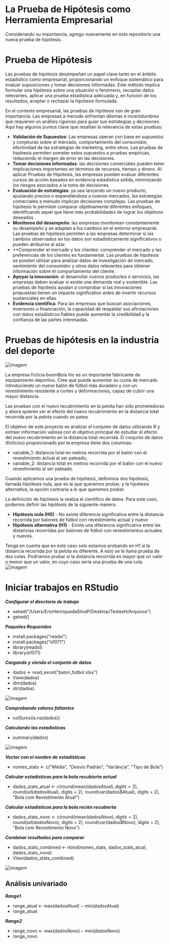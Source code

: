 # La Prueba de Hipótesis como Herramienta Empresarial

Considerando su importancia, agrego nuevamente en este repositorio una nueva prueba de hipótesis.

# Prueba de Hipótesis
Las pruebas de hipótesis desempeñan un papel clave tanto en el ámbito estadístico como empresarial, proporcionando un enfoque sistemático para evaluar suposiciones y tomar decisiones informadas. Este método implica formular una hipótesis sobre una situación o fenómeno, recopilar datos relevantes, aplicar una prueba estadística adecuada y, en función de los resultados, aceptar o rechazar la hipótesis formulada.

En el contexto empresarial, las pruebas de hipótesis son de gran importancia. Las empresas a menudo enfrentan dilemas e incertidumbres que requieren un análisis riguroso para guiar sus estrategias y decisiones. Aquí hay algunos puntos clave que resaltan la relevancia de estas pruebas:

- **Validación de Supuestos**: Las empresas operan con base en supuestos y conjeturas sobre el mercado, comportamiento del consumidor, efectividad de las estrategias de marketing, entre otros. Las pruebas de hipótesis permiten someter estos supuestos a pruebas empíricas, reduciendo el margen de error en las decisiones.
- **Tomar decisiones informadas**: las decisiones comerciales pueden tener implicaciones importantes en términos de recursos, tiempo y dinero. Al aplicar Pruebas de Hipótesis, las empresas pueden evaluar diferentes cursos de acción basados ​​en evidencia estadística sólida, minimizando los riesgos asociados a la toma de decisiones.
- **Evaluación de estrategias**: ya sea lanzando un nuevo producto, ajustando precios o expandiéndose a nuevos mercados, las estrategias comerciales a menudo implican decisiones complejas. Las pruebas de hipótesis le permiten comparar objetivamente diferentes enfoques, identificando aquel que tiene más probabilidades de lograr los objetivos deseados.
- **Monitoreo del desempeño**: las empresas monitorean constantemente su desempeño y se adaptan a los cambios en el entorno empresarial. Las pruebas de hipótesis permiten a las empresas determinar si los cambios observados en los datos son estadísticamente significativos o pueden atribuirse al azar.
- **Comprender el mercado y los clientes: comprender el mercado y las preferencias de los clientes es fundamental. Las pruebas de hipótesis se pueden utilizar para analizar datos de investigación de mercado, sentimiento del consumidor y otros datos relevantes para obtener información sobre el comportamiento del cliente.
- **Apoyar la innovación**: al desarrollar nuevos productos o servicios, las empresas deben evaluar si existe una demanda real y sostenible. Las pruebas de hipótesis ayudan a comprobar si las innovaciones propuestas tienen un impacto significativo antes de invertir recursos sustanciales en ellas.
- **Evidencia científica**: Para las empresas que buscan asociaciones, inversores o financiación, la capacidad de respaldar sus afirmaciones con datos estadísticos fiables puede aumentar la credibilidad y la confianza de las partes interesadas.

# Pruebas de hipótesis en la industria del deporte
![imagem](https://github.com/EricPassosScience/PySpark_Streaming_Kafka_Recommendation_System/assets/97414922/f86b1c35-d323-4131-b38c-d29139381275)

La empresa ficticia boomBola Inc es un importante fabricante de equipamiento deportivo. Cree que puede aumentar su cuota de mercado introduciendo un nuevo balón de fútbol más duradero y con un revestimiento resistente a cortes y deformaciones, capaz de cubrir una mayor distancia.

Las pruebas con el nuevo recubrimiento en la pelota han sido prometedoras y ahora quieren ver el efecto del nuevo recubrimiento en la distancia total recorrida por la pelota cuando se patea.

El objetivo de este proyecto es analizar el conjunto de datos utilizando R y extraer información valiosa con el objetivo principal de estudiar el efecto del nuevo recubrimiento en la distancia total recorrida.
El conjunto de datos (ficticios) proporcionado por la empresa tiene dos columnas:
- variable_1: distancia total en metros recorrida por el balón con el revestimiento actual al ser pateado;
- variable_2: distancia total en metros recorrida por el balón con el nuevo revestimiento al ser pateado.

Cuando aplicamos una prueba de hipótesis, definimos dos hipótesis, llamada hipótesis nula, que es la que queremos probar, y la hipótesis alternativa, la opción contraria a lo que queremos probar.

La definición de hipótesis la realiza el científico de datos. Para este caso, podemos definir las hipótesis de la siguiente manera:
- **Hipótesis nula (H0)** - No existe diferencia significativa entre la distancia recorrida por balones de fútbol con revestimiento actual y nuevo
- **Hipótesis alternativa (H1)** - Existe una diferencia significativa entre las distancias recorridas por balones de fútbol con revestimientos actuales y nuevos.

Tenga en cuenta que en este caso solo estamos probando en H1 si la distancia recorrida por la pelota es diferente. A esto se le llama prueba de dos colas. Podríamos probar si la distancia recorrida es mayor que un valor o menor que un valor, en cuyo caso sería una prueba de una cola.
![imagem](https://github.com/EricPassosScience/PySpark_Streaming_Kafka_Recommendation_System/assets/97414922/aad0c34c-5c66-4284-aa18-fab7d64c9b37)

# Iniciar trabajos en RStudio
***Configurar el directorio de trabajo***
- setwd("/Users/EricHenriquedaSilvaP/Desktop/TestesH/Arquivos")
- getwd()

***Paquetes Requeridos***
- install.packages("readxl")
- install.packages("e1071")
- library(readxl)
- library(e1071)

***Cargando y viendo el conjunto de datos***
- dados <- read_excel("balon_futbol.xlsx")
- View(dados)
- dim(dados)
- str(dados)

![imagem](https://github.com/EricPassosScience/PySpark_Streaming_Kafka_Recommendation_System/assets/97414922/74d6e476-a154-408c-8389-3078df1bd9a5)

***Comprobando valores faltantes***
- colSums(is.na(dados))

***Calculando las estadisticas***
- summary(dados)

![imagem](https://github.com/EricPassosScience/PySpark_Streaming_Kafka_Recommendation_System/assets/97414922/d0cd4a48-55c4-45ab-acc5-c201be245f3b)

***Vector con el nombre de estadísticas***
- nomes_stats <- c("Média", "Desvio Padrão", "Variância", "Tipo de Bola")

***Calcular estadísticas para la bola recubierta actual***
- dados_stats_atual <- c(round(mean(dados$Atual), digits = 2),
                       round(sd(dados$Atual), digits = 2), 
                       round(var(dados$Atual), digits = 2),
                       "Bola com Revestimento Atual")

***Calcular estadísticas para la bola recién recubierta***
- dados_stats_novo <- c(round(mean(dados$Novo), digits = 2), 
                      round(sd(dados$Novo), digits = 2), 
                      round(var(dados$Novo), digits = 2),
                      "Bola com Revestimento Novo")

***Combinar resultados para comparar***
- dados_stats_combined <- rbind(nomes_stats, dados_stats_atual, dados_stats_novo)
- View(dados_stats_combined)

![imagem](https://github.com/EricPassosScience/PySpark_Streaming_Kafka_Recommendation_System/assets/97414922/b2f9726f-bf7b-4f9d-817f-b7ea29ee99e9)

## Análisis univariado
***Range1***
- range_atual <- max(dados$Atual) - min(dados$Atual)
- range_atual

***Range2***
- range_novo <- max(dados$Novo) - min(dados$Novo)
- range_novo
